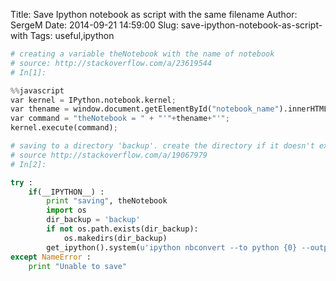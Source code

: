 Title: Save Ipython notebook as script with the same filename
Author: SergeM
Date: 2014-09-21 14:59:00
Slug: save-ipython-notebook-as-script-with
Tags: useful,ipython

```python
# creating a variable theNotebook with the name of notebook
# source: http://stackoverflow.com/a/23619544
# In[1]:

%%javascript
var kernel = IPython.notebook.kernel;
var thename = window.document.getElementById("notebook_name").innerHTML;
var command = "theNotebook = " + "'"+thename+"'";
kernel.execute(command);

# saving to a directory 'backup'. create the directory if it doesn't exist
# source http://stackoverflow.com/a/19067979
# In[2]:

try :
    if(__IPYTHON__) :
        print "saving", theNotebook
        import os
        dir_backup = 'backup'
        if not os.path.exists(dir_backup):
            os.makedirs(dir_backup)
        get_ipython().system(u'ipython nbconvert --to python {0} --output {1}'.format(theNotebook, os.path.join(dir_backup, theNotebook)) )
except NameError :
    print "Unable to save"
```    

